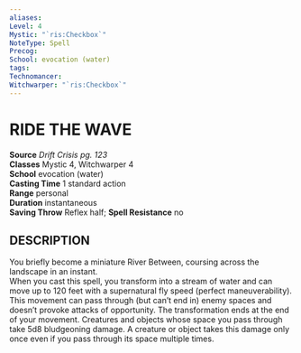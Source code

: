 ```yaml
---
aliases: 
Level: 4
Mystic: "`ris:Checkbox`"
NoteType: Spell
Precog: 
School: evocation (water) 
tags: 
Technomancer: 
Witchwarper: "`ris:Checkbox`"
---
```

# RIDE THE WAVE

**Source** _Drift Crisis pg. 123_  
**Classes** Mystic 4, Witchwarper 4  
**School** evocation (water)  
**Casting Time** 1 standard action  
**Range** personal  
**Duration** instantaneous  
**Saving Throw** Reflex half; **Spell Resistance** no

## DESCRIPTION

You briefly become a miniature River Between, coursing across the landscape in an instant.  
When you cast this spell, you transform into a stream of water and can move up to 120 feet with a supernatural fly speed (perfect maneuverability). This movement can pass through (but can’t end in) enemy spaces and doesn’t provoke attacks of opportunity. The transformation ends at the end of your movement. Creatures and objects whose space you pass through take 5d8 bludgeoning damage. A creature or object takes this damage only once even if you pass through its space multiple times.